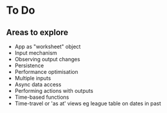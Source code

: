 To Do
=====

Areas to explore
----------------

- App as "worksheet" object
- Input mechanism
- Observing output changes
- Persistence
- Performance optimisation
- Multiple inputs
- Async data access
- Performing actions with outputs
- Time-based functions
- Time-travel or 'as at' views eg league table on dates in past